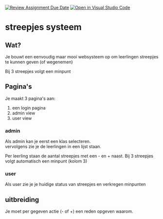 [![Review Assignment Due Date](https://classroom.github.com/assets/deadline-readme-button-22041afd0340ce965d47ae6ef1cefeee28c7c493a6346c4f15d667ab976d596c.svg)](https://classroom.github.com/a/f8U19IB-)
[![Open in Visual Studio Code](https://classroom.github.com/assets/open-in-vscode-2e0aaae1b6195c2367325f4f02e2d04e9abb55f0b24a779b69b11b9e10269abc.svg)](https://classroom.github.com/online_ide?assignment_repo_id=20374801&assignment_repo_type=AssignmentRepo)
# streepjes systeem

## Wat? 

Je bouwt een eenvoudig maar mooi websysteem op om 
leerlingen streepjes te kunnen geven (of wegenemen)

Bij 3 streepjes volgt een minpunt

## Pagina's

Je maakt 3 pagina's aan: 
1. een login pagina
2. admin view
3. user view

### admin
Als admin kan je eerst een klas selecteren.<br>
vervolgens zie je de leerlingen in een lijst staan.

Per leerling staan de aantal streepjes met een - en + naast.
Bij 3 streepjes volgt automatisch een minpunt (kolom 3)

### user

Als user zie je je huidige status van streepjes en verkregen minpunten

## uitbreiding
Je moet per gegeven actie (- of +) een reden opgeven waarom.